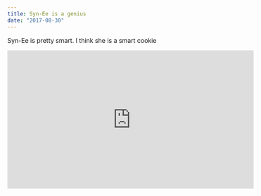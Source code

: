 ```yaml
---
title: Syn-Ee is a genius
date: "2017-08-30"
---
```


Syn-Ee is pretty smart. I think she is a smart cookie

<iframe width="560" height="315" src="https://www.youtube.com/embed/Zd9JLYI4OkE" frameborder="0" allowfullscreen></iframe>
